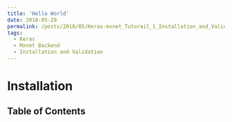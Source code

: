```yaml
---
title: 'Hello World'
date: 2018-05-29
permalink: /posts/2018/05/Keras-mxnet_Tutorail_1_Installation_and_Validation/
tags:
  - Keras
  - Mxnet Backend
  - Installation and Validation
---
```


# Installation

## Table of Contents
